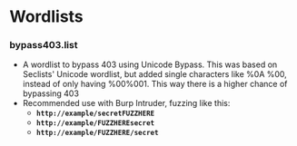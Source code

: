 # Wordlists

### bypass403.list
- A wordlist to bypass 403 using Unicode Bypass. This was based on Seclists' Unicode wordlist, but added single characters like %0A %00, instead of only having %00%001. This way there is a higher chance of bypassing 403
- Recommended use with Burp Intruder, fuzzing like this:
  - **`http://example/secretFUZZHERE`**
  - **`http://example/FUZZHEREsecret`** 
  - **`http://example/FUZZHERE/secret`**


